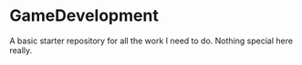 # GameDevelopment
A basic starter repository for all the work I need to do. Nothing special here really.
